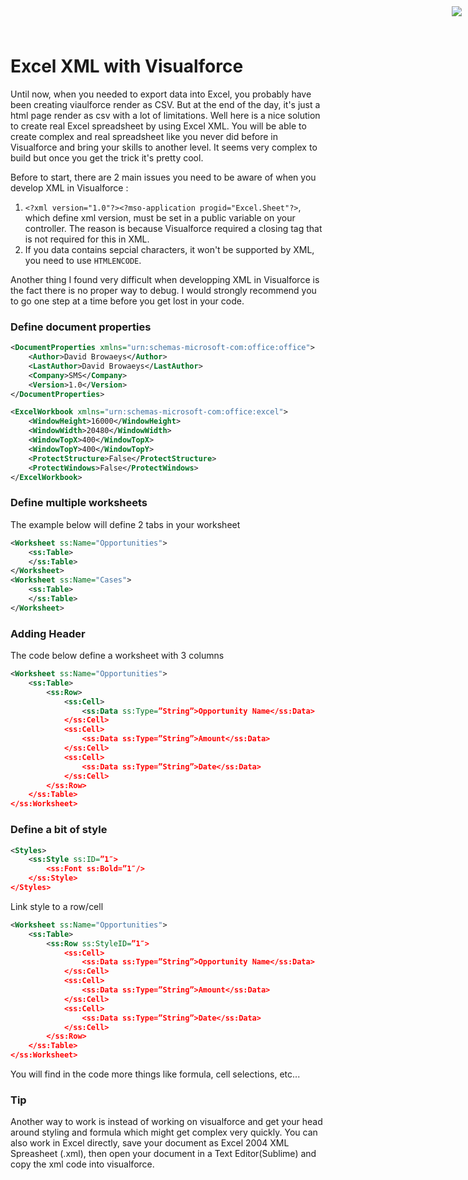 <div style="text-align:right;top: 10px;position: absolute;right: 10px;" markdown="1">
	<img align="right" src="http://www.smsmt.com/hs-fs/hubfs/SMS_Logo-1.png?t=1490163156935&amp;width=300&amp;name=SMS_Logo-1.png"/>
</div>

# Excel XML with Visualforce #
Until now, when you needed to export data into Excel, you probably have been creating viaulforce render as CSV. But at the end of the day, it's just a html page render as csv with a lot of limitations. Well here is a nice solution to create real Excel spreadsheet by using Excel XML. You will be able to create complex and real spreadsheet like you never did before in Visualforce and bring your skills to another level. It seems very complex to build but once you get the trick it's pretty cool. 

Before to start, there are 2 main issues you need to be aware of when you develop XML in Visualforce : 
1. `<?xml version="1.0"?><?mso-application progid="Excel.Sheet"?>`, which define xml version, must be set in a public variable on your controller. The reason is because Visualforce required a closing tag that is not required for this in XML. 
2. If you data contains sepcial characters, it won't be supported by XML, you need to use `HTMLENCODE`. 

Another thing I found very difficult when developping XML in Visualforce is the fact there is no proper way to debug. I would strongly recommend you to go one step at a time before you get lost in your code.  

### Define document properties ###
```xml
<DocumentProperties xmlns="urn:schemas-microsoft-com:office:office">
	<Author>David Browaeys</Author>
	<LastAuthor>David Browaeys</LastAuthor>
  	<Company>SMS</Company>
  	<Version>1.0</Version>
</DocumentProperties>

<ExcelWorkbook xmlns="urn:schemas-microsoft-com:office:excel">
	<WindowHeight>16000</WindowHeight>
	<WindowWidth>20480</WindowWidth>
	<WindowTopX>400</WindowTopX>
	<WindowTopY>400</WindowTopY>
	<ProtectStructure>False</ProtectStructure>
	<ProtectWindows>False</ProtectWindows>
</ExcelWorkbook>
```

### Define multiple worksheets ###
The example below will define 2 tabs in your worksheet
```xml
<Worksheet ss:Name="Opportunities">
	<ss:Table>
    </ss:Table>
</Worksheet>
<Worksheet ss:Name="Cases">
	<ss:Table>
    </ss:Table>
</Worksheet>
```

### Adding Header ###
The code below define a worksheet with 3 columns
```xml
<Worksheet ss:Name="Opportunities">
	<ss:Table>
		<ss:Row>
            <ss:Cell>
                <ss:Data ss:Type=”String”>Opportunity Name</ss:Data>
            </ss:Cell>
            <ss:Cell>
                <ss:Data ss:Type=”String”>Amount</ss:Data>
            </ss:Cell>
            <ss:Cell>
                <ss:Data ss:Type=”String”>Date</ss:Data>
            </ss:Cell>
        </ss:Row>
    </ss:Table>
</ss:Worksheet>
```

### Define a bit of style ###
```xml
<Styles>
	<ss:Style ss:ID=”1″>
        <ss:Font ss:Bold=”1″/>
    </ss:Style>
</Styles>
```
Link style to a row/cell
```xml
<Worksheet ss:Name="Opportunities">
	<ss:Table>
		<ss:Row ss:StyleID=”1″>
            <ss:Cell>
                <ss:Data ss:Type=”String”>Opportunity Name</ss:Data>
            </ss:Cell>
            <ss:Cell>
                <ss:Data ss:Type=”String”>Amount</ss:Data>
            </ss:Cell>
            <ss:Cell>
                <ss:Data ss:Type=”String”>Date</ss:Data>
            </ss:Cell>
        </ss:Row>
    </ss:Table>
</ss:Worksheet>
```
You will find in the code more things like formula, cell selections, etc...

### Tip ###
Another way to work is instead of working on visualforce and get your head around styling and formula which might get complex very quickly. You can also work in Excel directly, save your document as Excel 2004 XML Spreasheet (.xml), then open your document in a Text Editor(Sublime) and copy the xml code into visualforce. 
